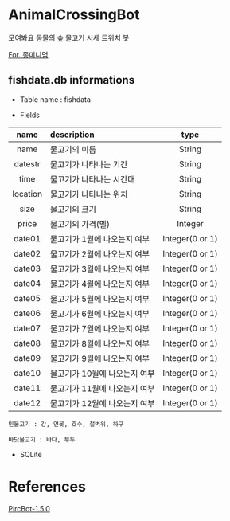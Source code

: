 # AnimalCrossingBot

모여봐요 동물의 숲 물고기 시세 트위치 봇

[For. 종미니멈](https://www.twitch.tv/derbls)

## fishdata.db informations

* Table name : fishdata

* Fields

|name|description|type|
|:---:|:---|:---:|
|name|물고기의 이름|String|
|datestr|물고기가 나타나는 기간|String|
|time|물고기가 나타나는 시간대|String|
|location|물고기가 나타나는 위치|String|
|size|물고기의 크기|String|
|price|물고기의 가격(벨)|Integer|
|date01|물고기가 1월에 나오는지 여부|Integer(0 or 1)|
|date02|물고기가 2월에 나오는지 여부|Integer(0 or 1)|
|date03|물고기가 3월에 나오는지 여부|Integer(0 or 1)|
|date04|물고기가 4월에 나오는지 여부|Integer(0 or 1)|
|date05|물고기가 5월에 나오는지 여부|Integer(0 or 1)|
|date06|물고기가 6월에 나오는지 여부|Integer(0 or 1)|
|date07|물고기가 7월에 나오는지 여부|Integer(0 or 1)|
|date08|물고기가 8월에 나오는지 여부|Integer(0 or 1)|
|date09|물고기가 9월에 나오는지 여부|Integer(0 or 1)|
|date10|물고기가 10월에 나오는지 여부|Integer(0 or 1)|
|date11|물고기가 11월에 나오는지 여부|Integer(0 or 1)|
|date12|물고기가 12월에 나오는지 여부|Integer(0 or 1)|

`민물고기 : 강, 연못, 호수, 절벽위, 하구`

`바닷물고기 : 바다, 부두`

* SQLite

# References
[PircBot-1.5.0](http://www.jibble.org/pircbot.php)